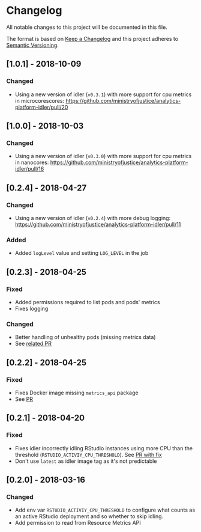 # Changelog
All notable changes to this project will be documented in this file.

The format is based on [Keep a Changelog](http://keepachangelog.com/en/1.0.0/)
and this project adheres to [Semantic Versioning](http://semver.org/spec/v2.0.0.html).

## [1.0.1] - 2018-10-09
### Changed
- Using a new version of idler (`v0.3.1`) with more support for cpu metrics in
  microcorescores:
  https://github.com/ministryofjustice/analytics-platform-idler/pull/20

## [1.0.0] - 2018-10-03
### Changed
- Using a new version of idler (`v0.3.0`) with more support for cpu metrics in
  nanocores:
  https://github.com/ministryofjustice/analytics-platform-idler/pull/16


## [0.2.4] - 2018-04-27
### Changed
- Using a new version of idler (`v0.2.4`) with more debug logging: https://github.com/ministryofjustice/analytics-platform-idler/pull/11

### Added
- Added `logLevel` value and setting `LOG_LEVEL` in the job


## [0.2.3] - 2018-04-25
### Fixed
- Added permissions required to list pods and pods' metrics
- Fixes logging

### Changed
- Better handling of unhealthy pods (missing metrics data)
- See [related PR](https://github.com/ministryofjustice/analytics-platform-idler/pull/10)


## [0.2.2] - 2018-04-25
### Fixed
- Fixes Docker image missing `metrics_api` package
- See [PR](https://github.com/ministryofjustice/analytics-platform-idler/pull/9)


## [0.2.1] - 2018-04-20
### Fixed
- Fixes idler incorrectly idling RStudio instances using more CPU
  than the threshold (`RSTUDIO_ACTIVIY_CPU_THRESHOLD`).
  See [PR with fix](https://github.com/ministryofjustice/analytics-platform-idler/pull/8)
- Don't use `latest` as idler image tag as it's not predictable


## [0.2.0] - 2018-03-16
### Changed
- Add env var `RSTUDIO_ACTIVIY_CPU_THRESHOLD` to configure what counts as an
  active RStudio deployment and so whether to skip idling.
- Add permission to read from Resource Metrics API
